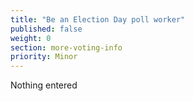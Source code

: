 ```yaml
---
title: "Be an Election Day poll worker"
published: false
weight: 0
section: more-voting-info
priority: Minor
---
```

Nothing entered